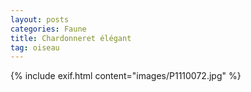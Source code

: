 ```yaml
---
layout: posts
categories: Faune
title: Chardonneret élégant
tag: oiseau
---
```

{% include exif.html content="images/P1110072.jpg" %}